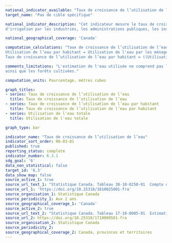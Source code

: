 ```yaml
---
national_indicator_available: "Taux de croissance de l’utilisation de l’eau"
target_name: "Pas de cible spécifique"

national_indicator_description: "Cet indicateur mesure le taux de croissance de l’utilisation de l’eau pour les ménages et pour plusieurs secteurs de l'économie. L'utilisation de l'eau comprend la consommation d'eau sous forme d'intrants naturels et d'eau fournie par les systèmes municipaux de distribution d'eau ou les systèmes 
d'irrigation par les industries, les administrations publiques, les institutions et les ménages."

national_geographical_coverage: 'Canada'

computation_calculations: "Taux de croissance de l’utilisation de l’eau = ((Utilisation de l’eau au cours d’une année donnée - Utilisation de l’eau au cours de l’année précédente) / Utilisation de l’eau au cours de l’année précédente) x 100 <br><br>
Utilisation de l’eau par habitant = Utilisation de l'eau par les ménages / Population <br><br>
Taux de croissance de l’utilisation de l’eau par habitant = ((Utilisation de l’eau par habitant au cours d’une année donnée - Utilisation de l’eau par habitant au cours de l’année précédente) / Utilisation de l’eau par habitant au cours de l’année précédente) x 100"

comments_limitations: "L'estimation de l'eau utilisée ne comprend pas l'eau utilisée pour la production d'hydroélectricité, l'eau pour les cultures agricoles
ainsi que les forêts cultivées."

computation_units: Pourcentage, mètres cubes

graph_titles:
- series: Taux de croissance de l’utilisation de l’eau
  title: Taux de croissance de l’utilisation de l’eau
- series: Taux de croissance de l’utilisation de l’eau par habitant
  title: Taux de croissance de l’utilisation de l’eau par habitant
- series: Utilisation de l'eau totale
  title: Utilisation de l'eau totale

graph_type: bar

indicator_name: "Taux de croissance de l’utilisation de l’eau"
indicator_sort_order: 06-03-01
published: true
reporting_status: complete
indicator_number: 6.3.1
sdg_goal: '6'
data_non_statistical: false
target_id: '6.3'
data_show_map: false
source_active_1: true
source_url_text_1: "Statistique Canada. Tableau 38-10-0250-01  Compte de flux physique d'utilisation de l'eau (x 1 000)"
source_url_1: 'https://doi.org/10.25318/3810025001-fra'
source_organisation_1: Statistique Canada
source_periodicity_1: Aux 2 ans
source_geographical_coverage_1: 'Canada'
source_active_2: true
source_url_text_2: "Statistique Canada. Tableau 17-10-0005-01  Estimations de la population au 1er juillet, par âge et genre"
source_url_2: https://doi.org/10.25318/1710000501-fra
source_organisation_2: Statistique Canada
source_periodicity_2:
source_geographical_coverage_2: Canada, provinces et territoires
---
```

